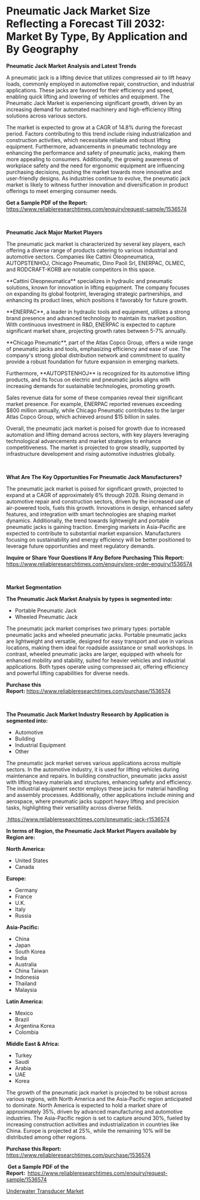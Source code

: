 <p><h1>Pneumatic Jack Market Size Reflecting a Forecast Till 2032: Market By Type, By Application and By Geography</h1></p><p><strong>Pneumatic Jack Market Analysis and Latest Trends</strong></p>
<p><p>A pneumatic jack is a lifting device that utilizes compressed air to lift heavy loads, commonly employed in automotive repair, construction, and industrial applications. These jacks are favored for their efficiency and speed, enabling quick lifting and lowering of vehicles and equipment. The Pneumatic Jack Market is experiencing significant growth, driven by an increasing demand for automated machinery and high-efficiency lifting solutions across various sectors. </p><p>The market is expected to grow at a CAGR of 14.8% during the forecast period. Factors contributing to this trend include rising industrialization and construction activities, which necessitate reliable and robust lifting equipment. Furthermore, advancements in pneumatic technology are enhancing the performance and safety of pneumatic jacks, making them more appealing to consumers. Additionally, the growing awareness of workplace safety and the need for ergonomic equipment are influencing purchasing decisions, pushing the market towards more innovative and user-friendly designs. As industries continue to evolve, the pneumatic jack market is likely to witness further innovation and diversification in product offerings to meet emerging consumer needs.</p></p>
<p><strong>Get a Sample PDF of the Report:&nbsp;</strong> <a href="https://www.reliableresearchtimes.com/enquiry/request-sample/1536574?utm_campaign=2307&utm_medium=2&utm_source=Github&utm_content=ia&utm_term=22022025&utm_id=pneumatic-jack">https://www.reliableresearchtimes.com/enquiry/request-sample/1536574</a></p>
<p>&nbsp;</p>
<p><strong>Pneumatic Jack Major Market Players</strong></p>
<p><p>The pneumatic jack market is characterized by several key players, each offering a diverse range of products catering to various industrial and automotive sectors. Companies like Cattini Oleopneumatica, AUTOPSTENHOJ, Chicago Pneumatic, Dino Paoli Srl, ENERPAC, OLMEC, and RODCRAFT-KORB are notable competitors in this space.</p><p>**Cattini Oleopneumatica** specializes in hydraulic and pneumatic solutions, known for innovation in lifting equipment. The company focuses on expanding its global footprint, leveraging strategic partnerships, and enhancing its product lines, which positions it favorably for future growth.</p><p>**ENERPAC**, a leader in hydraulic tools and equipment, utilizes a strong brand presence and advanced technology to maintain its market position. With continuous investment in R&D, ENERPAC is expected to capture significant market share, projecting growth rates between 5-7% annually.</p><p>**Chicago Pneumatic**, part of the Atlas Copco Group, offers a wide range of pneumatic jacks and tools, emphasizing efficiency and ease of use. The company's strong global distribution network and commitment to quality provide a robust foundation for future expansion in emerging markets.</p><p>Furthermore, **AUTOPSTENHOJ** is recognized for its automotive lifting products, and its focus on electric and pneumatic jacks aligns with increasing demands for sustainable technologies, promoting growth.</p><p>Sales revenue data for some of these companies reveal their significant market presence. For example, ENERPAC reported revenues exceeding $800 million annually, while Chicago Pneumatic contributes to the larger Atlas Copco Group, which achieved around $15 billion in sales.</p><p>Overall, the pneumatic jack market is poised for growth due to increased automation and lifting demand across sectors, with key players leveraging technological advancements and market strategies to enhance competitiveness. The market is projected to grow steadily, supported by infrastructure development and rising automotive industries globally.</p></p>
<p>&nbsp;</p>
<p><strong>What Are The Key Opportunities For Pneumatic Jack Manufacturers?</strong></p>
<p><p>The pneumatic jack market is poised for significant growth, projected to expand at a CAGR of approximately 6% through 2028. Rising demand in automotive repair and construction sectors, driven by the increased use of air-powered tools, fuels this growth. Innovations in design, enhanced safety features, and integration with smart technologies are shaping market dynamics. Additionally, the trend towards lightweight and portable pneumatic jacks is gaining traction. Emerging markets in Asia-Pacific are expected to contribute to substantial market expansion. Manufacturers focusing on sustainability and energy efficiency will be better positioned to leverage future opportunities and meet regulatory demands.</p></p>
<p><strong>Inquire or Share Your Questions If Any Before Purchasing This Report:</strong> <a href="https://www.reliableresearchtimes.com/enquiry/pre-order-enquiry/1536574?utm_campaign=2307&utm_medium=2&utm_source=Github&utm_content=ia&utm_term=22022025&utm_id=pneumatic-jack">https://www.reliableresearchtimes.com/enquiry/pre-order-enquiry/1536574</a></p>
<p>&nbsp;</p>
<p><strong>Market Segmentation</strong></p>
<p><strong>The Pneumatic Jack Market Analysis by types is segmented into:</strong></p>
<p><ul><li>Portable Pneumatic Jack</li><li>Wheeled Pneumatic Jack</li></ul></p>
<p><p>The pneumatic jack market comprises two primary types: portable pneumatic jacks and wheeled pneumatic jacks. Portable pneumatic jacks are lightweight and versatile, designed for easy transport and use in various locations, making them ideal for roadside assistance or small workshops. In contrast, wheeled pneumatic jacks are larger, equipped with wheels for enhanced mobility and stability, suited for heavier vehicles and industrial applications. Both types operate using compressed air, offering efficiency and powerful lifting capabilities for diverse needs.</p></p>
<p><strong>Purchase this Report:&nbsp;</strong><a href="https://www.reliableresearchtimes.com/purchase/1536574?utm_campaign=2307&utm_medium=2&utm_source=Github&utm_content=ia&utm_term=22022025&utm_id=pneumatic-jack">https://www.reliableresearchtimes.com/purchase/1536574</a></p>
<p>&nbsp;</p>
<p><strong>The Pneumatic Jack Market Industry Research by Application is segmented into:</strong></p>
<p><ul><li>Automotive</li><li>Building</li><li>Industrial Equipment</li><li>Other</li></ul></p>
<p><p>The pneumatic jack market serves various applications across multiple sectors. In the automotive industry, it is used for lifting vehicles during maintenance and repairs. In building construction, pneumatic jacks assist with lifting heavy materials and structures, enhancing safety and efficiency. The industrial equipment sector employs these jacks for material handling and assembly processes. Additionally, other applications include mining and aerospace, where pneumatic jacks support heavy lifting and precision tasks, highlighting their versatility across diverse fields.</p></p>
<p><a href="https://www.reliableresearchtimes.com/pneumatic-jack-r1536574?utm_campaign=2307&utm_medium=2&utm_source=Github&utm_content=ia&utm_term=22022025&utm_id=pneumatic-jack">&nbsp;https://www.reliableresearchtimes.com/pneumatic-jack-r1536574</a></p>
<p><strong>In terms of Region, the Pneumatic Jack Market Players available by Region are:</strong></p>
<p>
    <p> <strong> North America: </strong>
        <ul>
            <li>United States</li>
            <li>Canada</li>
        </ul>
        </p> 
    <p> <strong> Europe: </strong>
        <ul>
            <li>Germany</li>
            <li>France</li>
            <li>U.K.</li>
            <li>Italy</li>
            <li>Russia</li>
        </ul>
        </p> 
    <p> <strong> Asia-Pacific: </strong>
        <ul>
            <li>China</li>
            <li>Japan</li>
            <li>South Korea</li>
            <li>India</li>
            <li>Australia</li>
            <li>China Taiwan</li>
            <li>Indonesia</li>
            <li>Thailand</li>
            <li>Malaysia</li>
        </ul>
        </p> 
    <p> <strong> Latin America: </strong>
        <ul>
            <li>Mexico</li>
            <li>Brazil</li>
            <li>Argentina Korea</li>
            <li>Colombia</li>
        </ul>
        </p> 
    <p> <strong> Middle East & Africa: </strong>
        <ul>
            <li>Turkey</li>
            <li>Saudi</li>
            <li>Arabia</li>
            <li>UAE</li>
            <li>Korea</li>
        </ul>
    </p>
    </p>
<p><p>The growth of the pneumatic jack market is projected to be robust across various regions, with North America and the Asia-Pacific region anticipated to dominate. North America is expected to hold a market share of approximately 35%, driven by advanced manufacturing and automotive industries. The Asia-Pacific region is set to capture around 30%, fueled by increasing construction activities and industrialization in countries like China. Europe is projected at 25%, while the remaining 10% will be distributed among other regions.</p></p>
<p><strong>Purchase this Report: </strong><a href="https://www.reliableresearchtimes.com/purchase/1536574?utm_campaign=2307&utm_medium=2&utm_source=Github&utm_content=ia&utm_term=22022025&utm_id=pneumatic-jack">https://www.reliableresearchtimes.com/purchase/1536574</a></p>
<p>&nbsp;<strong>Get a Sample PDF of the Report:&nbsp;&nbsp;</strong><a href="https://www.reliableresearchtimes.com/enquiry/request-sample/1536574?utm_campaign=2307&utm_medium=2&utm_source=Github&utm_content=ia&utm_term=22022025&utm_id=pneumatic-jack">https://www.reliableresearchtimes.com/enquiry/request-sample/1536574</a></p>
<p><strong></strong></p>
<p><p><a href="https://github.com/ulyssacrayne00231/Market-Research-Report-List-1/blob/main/underwater-transducer-market.md?utm_campaign=2307&utm_medium=2&utm_source=Github&utm_content=ia&utm_term=22022025&utm_id=pneumatic-jack">Underwater Transducer Market</a></p></p>